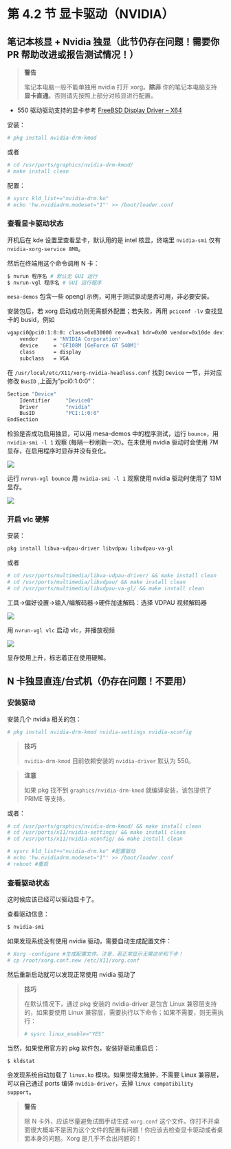 # 第 4.2 节 显卡驱动（NVIDIA）

## 笔记本核显 + Nvidia 独显（此节仍存在问题！需要你 PR 帮助改进或报告测试情况！）

>**警告**
>
>笔记本电脑一般不能单独用 nvidia 打开 xorg。**除非** 你的笔记本电脑支持 **显卡直通**。否则请先按照上部分对核显进行配置。

- 550 驱动驱动支持的显卡参考 [FreeBSD Display Driver – X64](https://www.nvidia.cn/Download/driverResults.aspx/220794/cn/)

安装：

```sh
# pkg install nvidia-drm-kmod
```

或者

```sh
# cd /usr/ports/graphics/nvidia-drm-kmod/ 
# make install clean
```

配置：

```sh
# sysrc kld_list+="nvidia-drm.ko"
# echo 'hw.nvidiadrm.modeset="1"' >> /boot/loader.conf
```

### 查看显卡驱动状态

开机后在 kde 设置里查看显卡，默认用的是 intel 核显，终端里 `nvidia-smi` 仅有 `nvidia-xorg-service 8MB`。

然后在终端用这个命令调用 N 卡：

```sh
$ nvrun 程序名 # 默认无 GUI 运行
$ nvrun-vgl 程序名 # GUI 运行程序
```

`mesa-demos` 包含一些 opengl 示例，可用于测试驱动是否可用，非必要安装。

安装包后，若 xorg 启动成功则无需额外配置；若失败，再用 `pciconf -lv` 查找显卡的 busid，例如

```sh
vgapci0@pci0:1:0:0:	class=0x030000 rev=0xa1 hdr=0x00 vendor=0x10de device=0x0df4 subvendor=0x1043 subdevice=0x15f2
    vendor     = 'NVIDIA Corporation'
    device     = 'GF108M [GeForce GT 540M]'
    class      = display
    subclass   = VGA
```

在 `/usr/local/etc/X11/xorg-nvidia-headless.conf` 找到 `Device` 一节，并对应修改 `BusID` ,上面为”pci0:1:0:0“：

```sh
Section "Device"
    Identifier     "Device0"
    Driver         "nvidia"
    BusID          "PCI:1:0:0"
EndSection
```

检验是否成功启用独显，可以用 mesa-demos 中的程序测试，运行 `bounce`，用 `nvidia-smi -l 1` 观察 (每隔一秒刷新一次)。在未使用 nvidia 驱动时会使用 7M 显存，在启用程序时显存并没有变化。


![](../.gitbook/assets/418810292836709.png)

 运行 `nvrun-vgl bounce` 用 `nvidia-smi -l 1` 观察使用 nvidia 驱动时使用了 13M 显存。

![](../.gitbook/assets/380531501625801.png)

### 开启 vlc 硬解

安装：

```sh
pkg install libva-vdpau-driver libvdpau libvdpau-va-gl
```

或者

```sh
# cd /usr/ports/multimedia/libva-vdpau-driver/ && make install clean
# cd /usr/ports/multimedia/libvdpau/ && make install clean
# cd /usr/ports/multimedia/libvdpau-va-gl/ && make install clean
```

工具->偏好设置->输入/编解码器->硬件加速解码：选择 VDPAU  视频解码器

![](../.gitbook/assets/121233788899956.png)

用 `nvrun-vgl vlc` 启动 vlc，并播放视频


![](../.gitbook/assets/59022617586598.png)

显存使用上升，标志着正在使用硬解。

## N 卡独显直连/台式机（仍存在问题！不要用）


### 安装驱动

安装几个 nvidia 相关的包：

```sh
# pkg install nvidia-drm-kmod nvidia-settings nvidia-xconfig
```

>**技巧**
>
>`nvidia-drm-kmod` 目前依赖安装的 `nvidia-driver` 默认为 550。

>**注意**
>
>如果 pkg 找不到 `graphics/nvidia-drm-kmod` 就编译安装，该包提供了 PRIME 等支持。


或者：

```sh
# cd /usr/ports/graphics/nvidia-drm-kmod/ && make install clean
# cd /usr/ports/x11/nvidia-settings/ && make install clean
# cd /usr/ports/x11/nvidia-xconfig/ && make install clean
```

```sh
# sysrc kld_list+="nvidia-drm.ko" #配置驱动
# echo 'hw.nvidiadrm.modeset="1"' >> /boot/loader.conf
# reboot #重启
```


### 查看驱动状态

这时候应该已经可以驱动显卡了。

查看驱动信息：

```sh
$ nvidia-smi
```

如果发现系统没有使用 nvidia 驱动，需要自动生成配置文件：

```sh
# Xorg -configure #生成配置文件。注意，若正常显示无需这步和下步！
# cp /root/xorg.conf.new /etc/X11/xorg.conf
```

然后重新启动就可以发现正常使用 nvidia 驱动了

>**技巧**
>
>在默认情况下，通过 pkg 安装的 nvidia-driver 是包含 Linux 兼容层支持的，如果要使用 Linux 兼容层，需要执行以下命令；如果不需要，则无需执行：
>
>```sh
># sysrc linux_enable="YES"
>```

当然，如果使用官方的 pkg 软件包，安装好驱动重启后：

```sh
$ kldstat
```

会发现系统自动加载了 `linux.ko` 模块。如果觉得太臃肿，不需要 Linux 兼容层，可以自己通过 ports 编译 `nvidia-driver`，去掉 `linux compatibility support`。




>**警告**
>
>除 N 卡外，应该尽量避免试图手动生成 `xorg.conf` 这个文件。你打不开桌面很大概率不是因为这个文件的配置有问题！你应该去检查显卡驱动或者桌面本身的问题。Xorg 是几乎不会出问题的！
